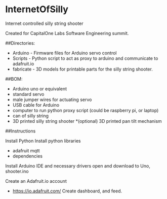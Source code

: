 # InternetOfSilly
Internet controlled silly string shooter

Created for CapitalOne Labs Software Engineering summit.

##Directories:
 * Arduino - Firmware files for Arduino servo control
 * Scripts - Python script to act as proxy to arduino and communicate to adafruit.io
 * fabricate - 3D models for printable parts for the silly string shooter.

##BOM:
 * Arduino uno or equivalent
 * standard servo
 * male jumper wires for actuating servo
 * USB cable for Arduino
 * computer to run python proxy script (could be raspberry pi, or laptop)
 * can of silly string
 * 3D printed silly string shooter
 *(optional) 3D printed pan tilt mechanism

##Instructions

Install Python
Install python libraries
  * adafruit mqtt
  * dependencies

Install Arduino IDE and necessary drivers
open and download to Uno, shooter.ino

Create an Adafruit.io account
  * https://io.adafruit.com/
Create dashboard, and feed.